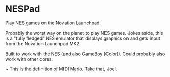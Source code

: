 # NESPad
 Play NES games on the Novation Launchpad.

Probably the worst way on the planet to play NES games.
Jokes aside, this is a "fully fledged" NES emulator that displays graphics on and gets input from the Novation Launchpad MK2.

Built to work with the NES (and also GameBoy (Color)).
Could probably also work with other cores.

~ This is the definition of MIDI Mario. Take that, Joel.
